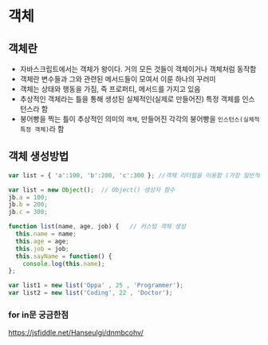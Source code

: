 # 객체
## 객체란

- 자바스크립트에서는 객체가 왕이다. 거의 모든 것들이 객체이거나 객체처럼 동작함
- 객체란 변수들과 그와 관련된 메서드들이 모여서 이룬 하나의 꾸러미
- 객체는 상태와 행동을 가짐, 즉 프로퍼티, 메서드를 가지고 있음
- 추상적인 객체라는 틀을 통해 생성된 실체적인(실제로 만들어진) 특정 객체를 인스턴스라 함
- 붕어빵을 찍는 틀이 추상적인 의미의 `객체`, 만들어진 각각의 붕어빵을 `인스턴스(실체적 특정 객체)`라 함

## 객체 생성방법

```javascript
var list = { 'a':100, 'b':200, 'c':300 }; //객체 리터럴을 이용함 (가장 일반적인 방법)
```

```javascript
var list = new Object();  // Object() 생성자 함수
jb.a = 100;
jb.b = 200;
jb.c = 300;
```

```javascript
function list(name, age, job) {   // 커스텀 객체 생성
  this.name = name; 
  this.age = age; 
  this.job = job; 
  this.sayName = function() { 
    console.log(this.name); 
}; 

var list1 = new list('Oppa' , 25 , 'Programmer'); 
var list2 = new list('Coding', 22 , 'Doctor');
```



### for in문 궁금한점

https://jsfiddle.net/Hanseulgi/dnmbcohv/

